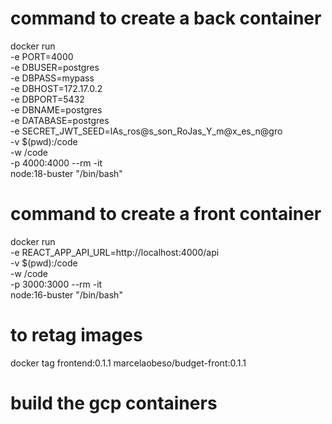 # command to create a back container

docker run \
-e PORT=4000 \
-e DBUSER=postgres \
-e DBPASS=mypass \
-e DBHOST=172.17.0.2 \
-e DBPORT=5432 \
-e DBNAME=postgres \
-e DATABASE=postgres \
-e SECRET_JWT_SEED=lAs_ros@s_son_RoJas_Y_m@x_es_n@gro \
-v $(pwd):/code \
-w /code \
-p 4000:4000 --rm -it \
node:18-buster "/bin/bash"

# command to create a front container

docker run \
-e REACT_APP_API_URL=http://localhost:4000/api \
-v $(pwd):/code \
-w /code \
-p 3000:3000 --rm -it \
node:16-buster "/bin/bash"

# to retag images

docker tag frontend:0.1.1 marcelaobeso/budget-front:0.1.1

# build the gcp containers
